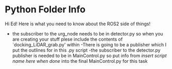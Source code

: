 # Python Folder Info

Hi Ed! Here is what you need to know about the ROS2 side of things!

- the subscriber to the urg_node needs to be in detector.py so when you are creating your stuff plese include the contents of `docking_LiDAR_grab.py' within
	-There is going to be a publisher which I put the outlines for in this .py script
-the subscriber to the detector.py publisher is needed to be in MainControl.py so put info from *insert script name here when done* into the final MainControl.py for this task
